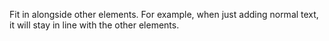Fit in alongside other elements.  For example, when just adding normal text, it will stay in line with the other elements. 


